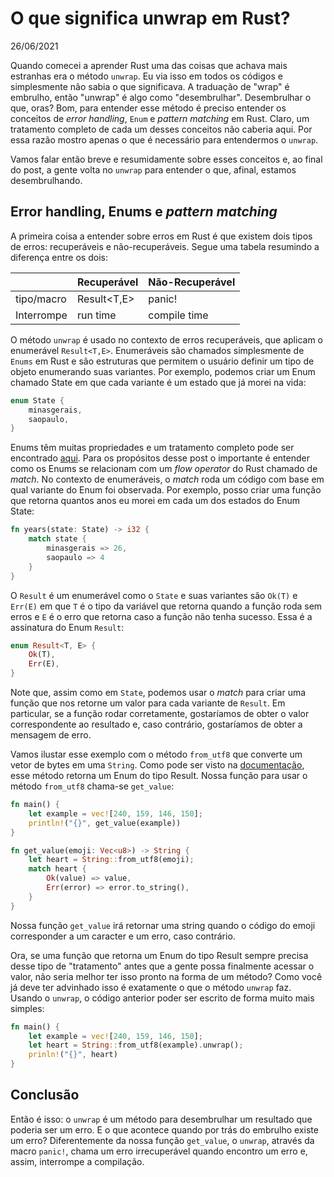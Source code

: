 # O que significa unwrap em Rust?

26/06/2021

Quando comecei a aprender Rust uma das coisas que achava mais estranhas era o método `unwrap`. Eu via isso em todos os códigos e simplesmente não sabia o que significava. A traduação de "wrap" é embrulho, então "unwrap" é algo como "desembrulhar". Desembrulhar o que, oras? Bom, para entender esse método é preciso entender os conceitos de *error handling*, `Enum` e *pattern matching* em Rust. Claro, um tratamento completo de cada um desses conceitos não caberia aqui. Por essa razão mostro apenas o que é necessário para entendermos o `unwrap`.

Vamos falar então breve e resumidamente sobre esses conceitos e, ao final do post, a gente volta no `unwrap` para entender o que, afinal, estamos desembrulhando.

## Error handling, Enums e *pattern matching*

A primeira coisa a entender sobre erros em Rust é que existem dois tipos de erros: recuperáveis e não-recuperáveis. Segue uma tabela resumindo a diferença entre os dois:

|            	| Recuperável 	| Não-Recuperável 	|
|------------	|-------------	|-----------------	|
| tipo/macro 	| Result<T,E> 	|      panic!     	|
| Interrompe 	| run time    	| compile time    	|

O método `unwrap` é usado no contexto de erros recuperáveis, que aplicam o enumerável `Result<T,E>`. Enumeráveis são chamados simplesmente de `Enums` em Rust e são estruturas que permitem o usuário definir um tipo de objeto enumerando suas variantes. Por exemplo, podemos criar um Enum chamado State em que cada variante é um estado que já morei na vida:

```rust
enum State {
    minasgerais,
    saopaulo,
}
```

Enums têm muitas propriedades e um tratamento completo pode ser encontrado [aqui](https://doc.rust-lang.org/book/ch06-00-enums.html). Para os propósitos desse post o importante é entender como os Enums se relacionam com um *flow operator* do Rust chamado de *match*. No contexto de enumeráveis, o *match* roda um código com base em qual variante do Enum foi observada. Por exemplo, posso criar uma função que retorna quantos anos eu morei em cada um dos estados do Enum State:

```rust
fn years(state: State) -> i32 {
    match state {
        minasgerais => 26,
        saopaulo => 4
    }
}
```

O `Result` é um enumerável como o `State` e suas variantes são `Ok(T)` e `Err(E)` em que `T` é o tipo da variável que retorna quando a função roda sem erros e `E` é o erro que retorna caso a função não tenha sucesso. Essa é a assinatura do Enum `Result`:

```rust
enum Result<T, E> {
    Ok(T),
    Err(E),
}
```

Note que, assim como em `State`, podemos usar o *match* para criar uma função que nos retorne um valor para cada variante de `Result`. Em particular, se a função rodar corretamente, gostaríamos de obter o valor correspondente ao resultado e, caso contrário, gostaríamos de obter a mensagem de erro. 

Vamos ilustar esse exemplo com o método `from_utf8` que converte um vetor de bytes em uma `String`. Como pode ser visto na [documentação](https://doc.rust-lang.org/std/string/struct.String.html#method.from_utf8), esse método retorna um Enum do tipo Result. Nossa função para usar o método `from_utf8` chama-se `get_value`:

```rust
fn main() {
    let example = vec![240, 159, 146, 150];
    println!("{}", get_value(example))
}

fn get_value(emoji: Vec<u8>) -> String {
    let heart = String::from_utf8(emoji);
    match heart {
        Ok(value) => value,
        Err(error) => error.to_string(),
    }
}
```

Nossa função `get_value` irá retornar uma string quando o código do emoji corresponder a um caracter e um erro, caso contrário.

Ora, se uma função que retorna um Enum do tipo Result sempre precisa desse tipo de "tratamento" antes que a gente possa finalmente acessar o valor, não seria melhor ter isso pronto na forma de um método? Como você já deve ter advinhado isso é exatamente o que o método `unwrap` faz. Usando o `unwrap`, o código anterior poder ser escrito de forma muito mais simples:

```rust
fn main() {
    let example = vec![240, 159, 146, 150];
    let heart = String::from_utf8(example).unwrap();
    prinln!("{}", heart)
}
```

## Conclusão

Então é isso: o `unwrap` é um método para desembrulhar um resultado que poderia ser um erro. E o que acontece quando por trás do embrulho existe um erro? Diferentemente da nossa função `get_value`, o `unwrap`, através da macro `panic!`, chama um erro irrecuperável quando encontro um erro e, assim, interrompe a compilação.



